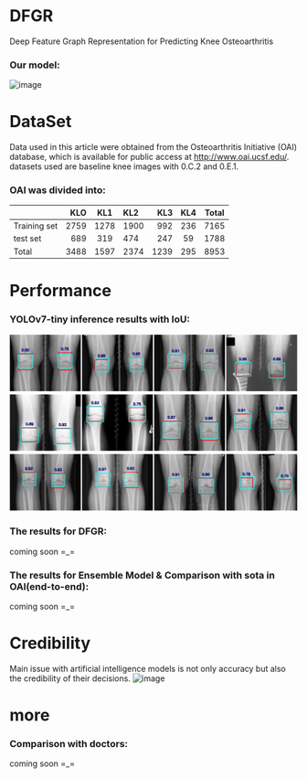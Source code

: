 <!--# Information
 ![Info](https://github-stats.ubrong.com/api?username=jeojava&show_icons=true) -->
# DFGR
Deep Feature Graph Representation for Predicting Knee Osteoarthritis

### Our model:
![image](pic/x.jpg)
# DataSet
Data used in this article were obtained from the Osteoarthritis Initiative (OAI) database, which is available for public access at http://www.oai.ucsf.edu/. datasets used are baseline knee images with 0.C.2 and 0.E.1.

### OAI was divided into:

|              |  KLO | KL1  | KL2  |  KL3 | KL4 | Total |
|:-------------|-----:|:----:|:-----|-----:|:---:|:-----:|
| Training set | 2759 | 1278 | 1900 |  992 | 236 | 7165  |
| test set     |  689 | 319  | 474  |  247 | 59  | 1788  |
| Total        | 3488 | 1597 | 2374 | 1239 | 295 | 8953  |

# Performance

### YOLOv7-tiny inference results with IoU:
![image](pic/yolodetect.jpg)

### The results for DFGR:
coming soon  =_=

### The results for Ensemble Model & Comparison with sota in OAI(end-to-end):
coming soon  =_=

# Credibility
Main issue with artificial intelligence models is not only accuracy but also the credibility of their decisions.
![image](pic/heatmap.jpg)
# more

### Comparison with doctors:
coming soon  =_=
